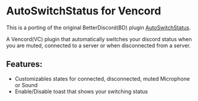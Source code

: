 # AutoSwitchStatus for Vencord

This is a porting of the original BetterDiscord(BD) plugin [AutoSwitchStatus](https://github.com/nicola02nb/BetterDiscord-Stuff/tree/main/Plugins/AutoSwitchStatus).

A Vencord(VC) plugin that automatically switches your discord status when you are muted, connected to a server or when disconnected from a server.

## Features:

-   Customizables states for connected, disconnected, muted Microphone or Sound
-   Enable/Disable toast that shows your switching status
